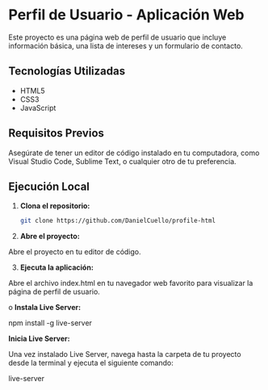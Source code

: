 # Perfil de Usuario - Aplicación Web

Este proyecto es una página web de perfil de usuario que incluye información básica, una lista de intereses y un formulario de contacto.

## Tecnologías Utilizadas

- HTML5
- CSS3
- JavaScript

## Requisitos Previos

Asegúrate de tener un editor de código instalado en tu computadora, como Visual Studio Code, Sublime Text, o cualquier otro de tu preferencia.

## Ejecución Local

1. **Clona el repositorio:**

   ```bash
   git clone https://github.com/DanielCuello/profile-html

2. **Abre el proyecto:**

Abre el proyecto en tu editor de código.

3. **Ejecuta la aplicación:**

Abre el archivo index.html en tu navegador web favorito para visualizar la página de perfil de usuario.

o **Instala Live Server:**

npm install -g live-server

**Inicia Live Server:**

Una vez instalado Live Server, navega hasta la carpeta de tu proyecto desde la terminal y ejecuta el siguiente comando:

live-server
